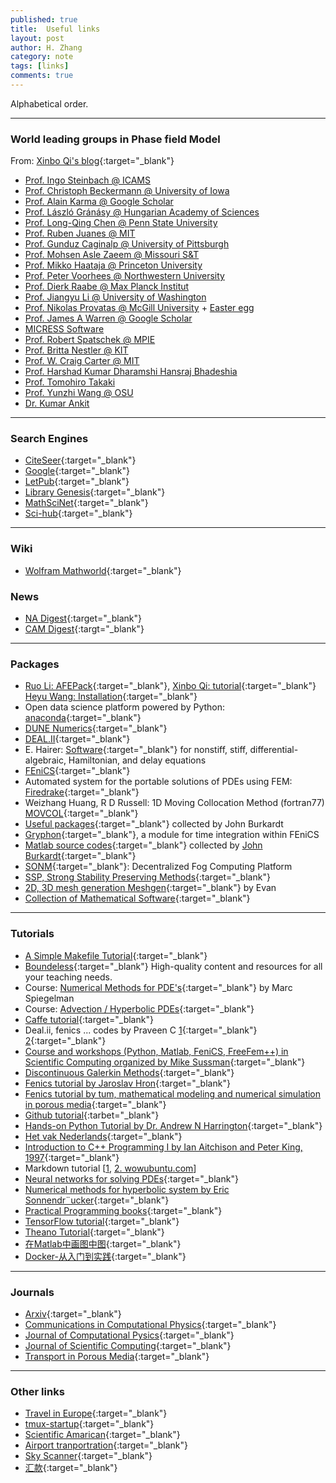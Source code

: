 ```yaml
---
published: true
title:  Useful links
layout: post
author: H. Zhang
category: note 
tags: [links]
comments: true 
---
```


Alphabetical order. 

----
<!--more-->

### World leading groups in Phase field Model 

From: [Xinbo Qi's blog](http://qixinbo.info/scholar/){:target="_blank"}

<ul>
<li><a href="http://www.icams.de/content/departments/scale-bridging-thermodynamic-and-kinetic-simulations/" target="_blank" rel="noopener">Prof. Ingo Steinbach @ ICAMS</a></li>
<li><a href="http://user.engineering.uiowa.edu/~becker" target="_blank" rel="noopener">Prof. Christoph Beckermann @ University of Iowa</a></li>
<li><a href="https://scholar.google.com/citations?user=jAhgetoAAAAJ&amp;hl=en" target="_blank" rel="noopener">Prof. Alain Karma @ Google Scholar</a></li>
<li><a href="http://www.szfki.hu/~grana" target="_blank" rel="noopener">Prof. László Gránásy @ Hungarian Academy of Sciences</a></li>
<li><a href="http://www.ems.psu.edu/~chen/index.html" target="_blank" rel="noopener">Prof. Long-Qing Chen @ Penn State University</a></li>
<li><a href="http://juanesgroup.mit.edu" target="_blank" rel="noopener">Prof. Ruben Juanes @ MIT</a></li>
<li><a href="http://www.pitt.edu/~caginalp/" target="_blank" rel="noopener">Prof. Gunduz Caginalp @ University of Pittsburgh</a></li>
<li><a href="http://web.mst.edu/~aslezaeemm/index.htm" target="_blank" rel="noopener">Prof. Mohsen Asle Zaeem @ Missouri S&amp;T</a></li>
<li><a href="http://rsdavis.mycpanel.princeton.edu/haatajagroup/" target="_blank" rel="noopener">Prof. Mikko Haataja @ Princeton University</a></li>
<li><a href="http://speedy.ms.northwestern.edu/" target="_blank" rel="noopener">Prof. Peter Voorhees @ Northwestern University</a></li>
<li><a href="http://www.dierk-raabe.com/" target="_blank" rel="noopener">Prof. Dierk Raabe @ Max Planck Institut</a></li>
<li><a href="http://depts.washington.edu/mfml/" target="_blank" rel="noopener">Prof. Jiangyu Li @ University of Washington</a></li>
<li><a href="http://www.physics.mcgill.ca/~provatas/.index.html" target="_blank" rel="noopener">Prof. Nikolas Provatas @ McGill University</a> + <a href="http://www.physics.mcgill.ca/~provatas" target="_blank" rel="noopener">Easter egg</a></li>
<li><a href="http://scholar.google.com/citations?user=67P38dMAAAAJ&amp;hl=en" target="_blank" rel="noopener">Prof. James A Warren @ Google Scholar</a></li>
<li><a href="http://web.micress.de/" target="_blank" rel="noopener">MICRESS Software</a></li>
<li><a href="http://www.mpie.de/2891228/mesoscale_simulations" target="_blank" rel="noopener">Prof. Robert Spatschek @ MPIE</a></li>
<li><a href="http://www.iam.kit.edu/cms/english/index.php" target="_blank" rel="noopener">Prof. Britta Nestler @ KIT</a></li>
<li><a href="http://pruffle.mit.edu/~ccarter/" target="_blank" rel="noopener">Prof. W. Craig Carter @ MIT</a></li>
<li><a href="http://www.msm.cam.ac.uk/phase-trans/Bhadeshia.html" target="_blank" rel="noopener">Prof. Harshad Kumar Dharamshi Hansraj Bhadeshia</a></li>
<li><a href="http://www.cis.kit.ac.jp/~takaki/index-e.html" target="_blank" rel="noopener">Prof. Tomohiro Takaki</a></li>
<li><a href="https://mse.osu.edu/people/wang.363" target="_blank" rel="noopener">Prof. Yunzhi Wang @ OSU</a></li>
<li><a href="http://www.kumarankitresearch.com/" target="_blank" rel="noopener">Dr. Kumar Ankit</a></li>
</ul>

---


### Search Engines

- [CiteSeer](http://citeseer.ist.psu.edu/index){:target="_blank"}
- [Google](www.gogole.com){:target="_blank"}
- [LetPub](http://www.letpub.com.cn/index.php?page=journalapp){:target="_blank"}
- [Library Genesis](http://gen.lib.rus.ec/){:target="_blank"}
- [MathSciNet](http://www.ams.org/mathscinet/){:target="_blank"}
- [Sci-hub](www.sci-hub.bz){:target="_blank"}

---

### Wiki ###
- [Wolfram Mathworld](http://mathworld.wolfram.com/PartialDifferentialEquation.html){:target="_blank"}


### News ###
- [NA Digest](http://www.netlib.org/na-digest-html/){:target="_blank"}
- [CAM Digest](http://www.polyu.edu.hk/ama/CAM/cam-digest-html/){:targt="_blank"}

----

### Packages ###
- [Ruo Li: AFEPack](http://dsec.pku.edu.cn/~rli/software.php){:target="_blank"}, [Xinbo Qi: tutorial](http://qixinbo.info/2016/03/11/afepack-tutorials/){:target="_blank"} [Heyu Wang: Installation](https://zhuanlan.zhihu.com/p/21385662){:target="_blank"}
- Open data science platform powered by Python: [anaconda](https://www.continuum.io/downloads){:target="_blank"}
- [DUNE Numerics](https://dune-project.org/){:target="_blank"}
- [DEAL.II](https://www.dealii.org/){:target="_blank"}
- E. Hairer: [Software](http://www.unige.ch/~hairer/software.html){:target="_blank"} for nonstiff, stiff, differential-algebraic, Hamiltonian, and delay equations
- [FEniCS](https://fenicsproject.org/){:target="_blank"}
- Automated system for the portable solutions of PDEs using FEM: [Firedrake](http://www.firedrakeproject.org/){:target="_blank"}
- Weizhang Huang, R D Russell: 1D Moving Collocation Method (fortran77) [MOVCOL](http://www.math.ku.edu/~huang/research/movcol/movcol.html){:target="_blank"}
- [Useful packages](http://people.sc.fsu.edu/~jburkardt/){:target="_blank"} collected by John Burkardt
- [Gryphon](https://bitbucket.org/knutesk/gryphonproject){:target="_blank"},  a module for time integration within FEniCS
- [Matlab source codes](http://people.sc.fsu.edu/~jburkardt/m_src/m_src.html){:target="_blank"} collected by [John Burkardt](http://people.sc.fsu.edu/~jburkardt/){:target="_blank"}
- [SONM](https://sonm.com){:target="_blank"}: Decentralized Fog Computing Platform
- [SSP, Strong Stability Preserving Methods](http://www.cfm.brown.edu/people/sg/SSPpage/sspsite/){:target="_blank"} 
- [2D, 3D mesh generation Meshgen](http://www.cfm.brown.edu/people/sg/evan/meshgen.html){:target="_blank"} by Evan
- [Collection of Mathematical Software](http://www.mat.univie.ac.at/~neum/software.html){:target="_blank"}

---


### Tutorials ###
- [A Simple Makefile Tutorial](http://www.cs.colby.edu/maxwell/courses/tutorials/maketutor/){:target="_blank"}
- [Boundeless](https://www.boundless.com/subjects/){:target="_blank"} High-quality content and resources for all your teaching needs.
- Course: [Numerical Methods for PDE's](http://www.ldeo.columbia.edu/~mspieg/e4301/){:target="_blank"} by Marc Spiegelman
- Course: [Advection / Hyperbolic PDEs](http://bender.astro.sunysb.edu/classes/numerical_methods/lectures/advection.pdf){:target="_blank"}
- [Caffe tutorial](http://caffe.berkeleyvision.org/tutorial/){:target="_blank"}
- Deal.ii, fenics ... codes by Praveen C [1](https://bitbucket.org/cpraveen/){:target="_blank"} [2](http://praveen.tifrbng.res.in){:target="_blank"}
- [Course and workshops (Python, Matlab, FeniCS, FreeFem++) in Scientific Computing organized by Mike Sussman](http://www.math.pitt.edu/~sussmanm/){:target="_blank"}
- [Discontinuous Galerkin Methods](http://cermics.enpc.fr/~ern/NM466/){:target="_blank"}
- [Fenics tutorial by Jaroslav Hron](http://www.karlin.mff.cuni.cz/~hron/fenics-tutorial/){:target="_blank"}
- [Fenics tutorial by tum, mathematical modeling and numerical simulation in porous media](http://www-m2.ma.tum.de/bin/view/Allgemeines/MA5332SS14){:target="_blank"}
- [Github tutorial](https://guides.github.com/activities/hello-world/){:tarbet="_blank"}
- [Hands-on Python Tutorial by Dr. Andrew N Harrington](http://anh.cs.luc.edu/python/hands-on/3.1/handsonHtml/index.html#){:target="_blank"}
- [Het vak Nederlands](http://jan.liebregts.eu/){:target="_blank"}
- [Introduction to C++ Programming I by Ian Aitchison and Peter King, 1997](http://www.macs.hw.ac.uk/~pjbk/pathways/cpp1/cpp1.html){:target="_blank"}
- Markdown tutorial [[1](http://eherrera.net/markdowntutorial/), [2. wowubuntu.com](http://wowubuntu.com/markdown/)]
- [Neural networks for solving PDEs](https://becominghuman.ai/neural-networks-for-solving-differential-equations-fa230ac5e04c){:target="_blank"}
- [Numerical methods for hyperbolic system by Eric Sonnendr¨ucker](https://www-m16.ma.tum.de/foswiki/pub/M16/Allgemeines/NumMethHyp/Num-Meth-Hyperbolic-Systems.pdf){:target="_blank"}
- [Practical Programming books](https://github.com/EZLippi/practical-programming-books){:target="_blank"}
- [TensorFlow tutorial](https://www.tensorflow.org/tutorials/){:target="_blank"}
- [Theano Tutorial](http://deeplearning.net/software/theano/tutorial/){:target="_blank"}
- [在Matlab中画图中图](http://blog.sina.com.cn/s/blog_78efec150101bs3o.html){:target="_blank"}
- [Docker-从入门到实践](https://yeasy.gitbooks.io/docker_practice/content/){:target="_blank"}

----

### Journals ###

- [Arxiv](https://arxiv.org){:target="_blank"}
- [Communications in Computational Physics](https://mc.manuscriptcentral.com/cicp){:target="_blank"}
- [Journal of Computational Pysics](http://www.journals.elsevier.com/journal-of-computational-physics){:target="_blank"}
- [Journal of Scientific Computing](https://www.editorialmanager.com/jomp/default.aspx){:target="_blank"}
- [Transport in Porous Media](https://www.editorialmanager.com/tipm/default.aspx){:target="_blank"}

----

### Other links ###

- [Travel in Europe](http://www.eueueu.com/edition2/download.html){:target="_blank"}
- [tmux-startup](http://harttle.com/2015/11/06/tmux-startup.html){:target="_blank"}
- [Scientific Amarican](https://www.scientificamerican.com/podcast){:target="_blank"}
- [Airport tranportration]( http://math.drupal.ku.edu/airport-transportation){:target="_blank"}
- [Sky Scanner](https://www.skyscanner.com/){:target="_blank"}
- [汇款](http://www.hellopair.com/guojixiangmus.asp?id=249){:target="_blank"}
